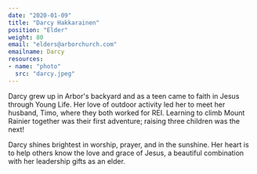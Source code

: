 ```yaml
---
date: "2020-01-09"
title: "Darcy Hakkarainen"
position: "Elder"
weight: 80
email: "elders@arborchurch.com"
emailname: Darcy
resources:
- name: "photo"
  src: "darcy.jpeg"
---
```


Darcy grew up in Arbor's backyard and as a teen came to faith in Jesus through Young Life. Her love of outdoor activity led her to meet her husband, Timo, where they both worked for REI. Learning to climb Mount Rainier together was their first adventure; raising three children was the next!  

Darcy shines brightest in worship, prayer, and in the sunshine. Her heart is to help others know the love and grace of Jesus, a beautiful combination with her leadership gifts as an elder.
